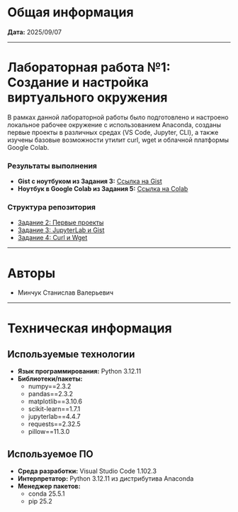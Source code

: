 # Общая информация

**Дата:** 2025/09/07

***

# Лабораторная работа №1: Создание и настройка виртуального окружения

В рамках данной лабораторной работы было подготовлено и настроено локальное рабочее окружение с использованием Anaconda, созданы первые проекты в различных средах (VS Code, Jupyter, CLI), а также изучены базовые возможности утилит curl, wget и облачной платформы Google Colab.

### Результаты выполнения

* **Gist с ноутбуком из Задания 3:** [Ссылка на Gist](https://gist.github.com/Silkfinik/51ff2bc6102bfe58cd575978b5f3c019)
* **Ноутбук в Google Colab из Задания 5:** [Ссылка на Colab](https://colab.research.google.com/drive/13hWxc869HZTZbdrgr_PUKWjoXUflzvSn?usp=sharing)

### Структура репозитория

* [Задание 2: Первые проекты](./src/task2)
* [Задание 3: JupyterLab и Gist](./src/task3)
* [Задание 4: Curl и Wget](./src/task4)

***

# Авторы

* Минчук Станислав Валерьевич

***

# Техническая информация

## Используемые технологии

* **Язык программирования:** Python 3.12.11
* **Библиотеки/пакеты:**
  * numpy==2.3.2
  * pandas==2.3.2
  * matplotlib==3.10.6
  * scikit-learn==1.7.1
  * jupyterlab==4.4.7
  * requests==2.32.5
  * pillow==11.3.0

## Используемое ПО

* **Среда разработки:** Visual Studio Code 1.102.3
* **Интерпретатор:** Python 3.12.11 из дистрибутива Anaconda
* **Менеджер пакетов:**
  * conda 25.5.1
  * pip 25.2
